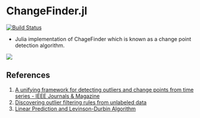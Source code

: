 # ChangeFinder.jl

[![Build Status](https://travis-ci.org/sdual/ChangeFinder.jl.svg?branch=master)](https://travis-ci.org/sdual/ChangeFinder.jl)

- Julia implementation of ChageFinder which is known as a change point detection algorithm.

<img src="https://latex.codecogs.com/gif.latex?\inline&space;x[k]\&space;(k=1&space;\dots&space;N)" />

## References
1. [A unifying framework for detecting outliers and change points from time series - IEEE Journals & Magazine](https://ieeexplore.ieee.org/document/1599387/?reload=true)
1. [Discovering outlier filtering rules from unlabeled data](https://dl.acm.org/citation.cfm?id=502570&dl=ACM&coll=DL)
1. [Linear Prediction and Levinson-Durbin Algorithm ](http://www.emptyloop.com/technotes/A%20tutorial%20on%20linear%20prediction%20and%20Levinson-Durbin.pdf)
